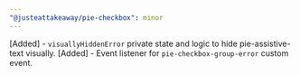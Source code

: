 ```yaml
---
"@justeattakeaway/pie-checkbox": minor
---
```


[Added] - `visuallyHiddenError` private state and logic to hide pie-assistive-text visually.
[Added] - Event listener for `pie-checkbox-group-error` custom event.
